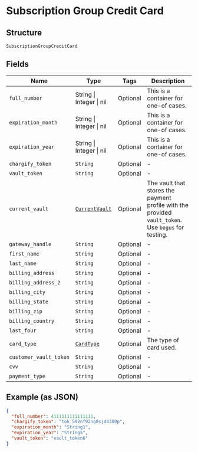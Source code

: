 
# Subscription Group Credit Card

## Structure

`SubscriptionGroupCreditCard`

## Fields

| Name | Type | Tags | Description |
|  --- | --- | --- | --- |
| `full_number` | String \| Integer \| nil | Optional | This is a container for one-of cases. |
| `expiration_month` | String \| Integer \| nil | Optional | This is a container for one-of cases. |
| `expiration_year` | String \| Integer \| nil | Optional | This is a container for one-of cases. |
| `chargify_token` | `String` | Optional | - |
| `vault_token` | `String` | Optional | - |
| `current_vault` | [`CurrentVault`](../../doc/models/current-vault.md) | Optional | The vault that stores the payment profile with the provided `vault_token`. Use `bogus` for testing. |
| `gateway_handle` | `String` | Optional | - |
| `first_name` | `String` | Optional | - |
| `last_name` | `String` | Optional | - |
| `billing_address` | `String` | Optional | - |
| `billing_address_2` | `String` | Optional | - |
| `billing_city` | `String` | Optional | - |
| `billing_state` | `String` | Optional | - |
| `billing_zip` | `String` | Optional | - |
| `billing_country` | `String` | Optional | - |
| `last_four` | `String` | Optional | - |
| `card_type` | [`CardType`](../../doc/models/card-type.md) | Optional | The type of card used. |
| `customer_vault_token` | `String` | Optional | - |
| `cvv` | `String` | Optional | - |
| `payment_type` | `String` | Optional | - |

## Example (as JSON)

```json
{
  "full_number": 4111111111111111,
  "chargify_token": "tok_592nf92ng0sjd4300p",
  "expiration_month": "String1",
  "expiration_year": "String5",
  "vault_token": "vault_token6"
}
```

